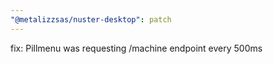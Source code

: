 ```yaml
---
"@metalizzsas/nuster-desktop": patch
---
```


fix: Pillmenu was requesting /machine endpoint every 500ms
